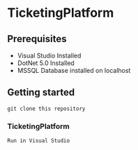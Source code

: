 # TicketingPlatform

## Prerequisites

- Visual Studio Installed
- DotNet 5.0 Installed
- MSSQL Database installed on localhost 

## Getting started

````
git clone this repository
````

### TicketingPlatform

```
Run in Visual Studio
```
